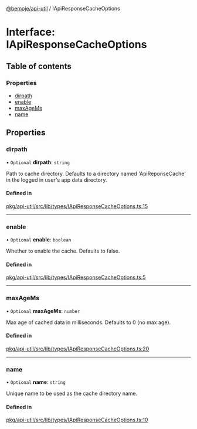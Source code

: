 [@bemoje/api-util](https://github.com/bemoje/tsmono/blob/main/pkg/api-util/docs/md/index.md) / IApiResponseCacheOptions

# Interface: IApiResponseCacheOptions

## Table of contents

### Properties

- [dirpath](https://github.com/bemoje/tsmono/blob/main/pkg/api-util/docs/md/interfaces/IApiResponseCacheOptions.md#dirpath)
- [enable](https://github.com/bemoje/tsmono/blob/main/pkg/api-util/docs/md/interfaces/IApiResponseCacheOptions.md#enable)
- [maxAgeMs](https://github.com/bemoje/tsmono/blob/main/pkg/api-util/docs/md/interfaces/IApiResponseCacheOptions.md#maxagems)
- [name](https://github.com/bemoje/tsmono/blob/main/pkg/api-util/docs/md/interfaces/IApiResponseCacheOptions.md#name)

## Properties

### dirpath

• `Optional` **dirpath**: `string`

Path to cache directory. Defaults to a directory named 'ApiReponseCache' in the logged in user's app data directory.

#### Defined in

[pkg/api-util/src/lib/types/IApiResponseCacheOptions.ts:15](https://github.com/bemoje/tsmono/blob/f74277c/pkg/api-util/src/lib/types/IApiResponseCacheOptions.ts#L15)

___

### enable

• `Optional` **enable**: `boolean`

Whether to enable the cache. Defaults to false.

#### Defined in

[pkg/api-util/src/lib/types/IApiResponseCacheOptions.ts:5](https://github.com/bemoje/tsmono/blob/f74277c/pkg/api-util/src/lib/types/IApiResponseCacheOptions.ts#L5)

___

### maxAgeMs

• `Optional` **maxAgeMs**: `number`

Max age of cached data in milliseconds. Defaults to 0 (no max age).

#### Defined in

[pkg/api-util/src/lib/types/IApiResponseCacheOptions.ts:20](https://github.com/bemoje/tsmono/blob/f74277c/pkg/api-util/src/lib/types/IApiResponseCacheOptions.ts#L20)

___

### name

• `Optional` **name**: `string`

Unique name to be used as the cache directory name.

#### Defined in

[pkg/api-util/src/lib/types/IApiResponseCacheOptions.ts:10](https://github.com/bemoje/tsmono/blob/f74277c/pkg/api-util/src/lib/types/IApiResponseCacheOptions.ts#L10)

